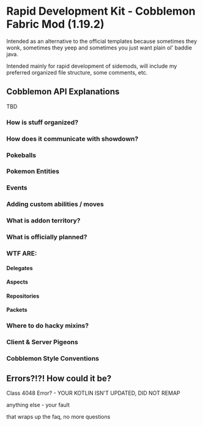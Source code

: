 # Rapid Development Kit - Cobblemon Fabric Mod (1.19.2)
Intended as an alternative to the official templates because sometimes they wonk, sometimes they yeep and sometimes you just want plain ol' baddie java.

Intended mainly for rapid development of sidemods, will include my preferred organized file structure, some comments, etc.


## Cobblemon API Explanations
TBD
### How is stuff organized?
### How does it communicate with showdown?
### Pokeballs
### Pokemon Entities
### Events
### Adding custom abilities / moves
### What is addon territory?
### What is officially planned?
### WTF ARE:
#### Delegates
#### Aspects
#### Repositories
#### Packets
### Where to do hacky mixins?
### Client & Server Pigeons
### Cobblemon Style Conventions

## Errors?!?! How could it be?
Class 4048 Error? - YOUR KOTLIN ISN'T UPDATED, DID NOT REMAP

anything else - your fault

that wraps up the faq, no more questions

